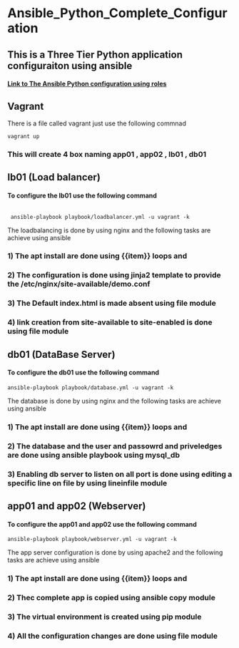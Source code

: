 # Ansible_Python_Complete_Configuration
## This is a Three Tier Python application configuraiton using ansible 
#### [Link to The Ansible Python configuration using roles]("https://github.com/YashDevops/Ansible_Python_deployment_Using_Roles","Ansible_Python_deployment_Using_Roles")
## Vagrant
There is a file called vagrant just use the following commnad

```shell
vagrant up
```

### This will create 4 box naming app01 , app02 , lb01 , db01


## lb01 (Load balancer)
#### To configure the lb01 use the following command

```shell

 ansible-playbook playbook/loadbalancer.yml -u vagrant -k

```
The loadbalancing is done by using nginx and the following tasks are achieve using ansible
### 1) The apt install are done using {{item}} loops and 
### 2) The configuration is done using jinja2 template to provide the /etc/nginx/site-available/demo.conf
### 3) The Default index.html is made absent using file module
### 4) link creation from site-available to site-enabled is done using file module 



## db01 (DataBase Server)
#### To configure the db01 use the following command
```shell
ansible-playbook playbook/database.yml -u vagrant -k
```
The database is done by using nginx and the following tasks are achieve using ansible
### 1) The apt install are done using {{item}} loops and 
### 2) The database and the user and passowrd and priveledges are done using ansible playbook using mysql_db
### 3) Enabling db server to listen on all port is done using editing a specific line on file by using lineinfile module


## app01 and app02 (Webserver)

#### To configure the app01 and app02 use the following command
```shell
ansible-playbook playbook/webserver.yml -u vagrant -k

```
The app server configuration is done by using apache2 and the following tasks are achieve using ansible
### 1) The apt install are done using {{item}} loops and 
### 2) Thec complete app is copied using ansible copy module
### 3) The virtual environment is created using pip module 
### 4) All the configuration changes are done using file module
